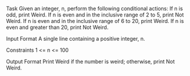 Task
Given an integer, n, perform the following conditional actions:
If n is odd, print Weird.
If n is even and in the inclusive range of 2 to 5, print Not Weird.
If n is even and in the inclusive range of 6 to 20, print Weird.
If n is even and greater than 20, print Not Weird.

Input Format
A single line containing a positive integer, n.

Constraints
1 <= n <= 100

Output Format
Print Weird if the number is weird; otherwise, print Not Weird.
